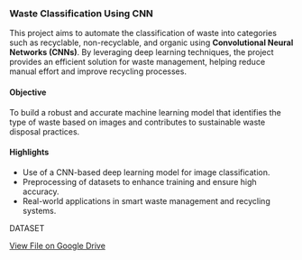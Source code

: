

### Waste Classification Using CNN
This project aims to automate the classification of waste into categories such as recyclable, non-recyclable, and organic using **Convolutional Neural Networks (CNNs)**. By leveraging deep learning techniques, the project provides an efficient solution for waste management, helping reduce manual effort and improve recycling processes.


#### Objective
To build a robust and accurate machine learning model that identifies the type of waste based on images and contributes to sustainable waste disposal practices.

#### Highlights
- Use of a CNN-based deep learning model for image classification.
- Preprocessing of datasets to enhance training and ensure high accuracy.
- Real-world applications in smart waste management and recycling systems.


 DATASET

[View File on Google Drive](https://drive.google.com/drive/folders/1L8DJw4L2pX6MDBvSm7W996mCpt5qnmiu?usp=drive_link)
